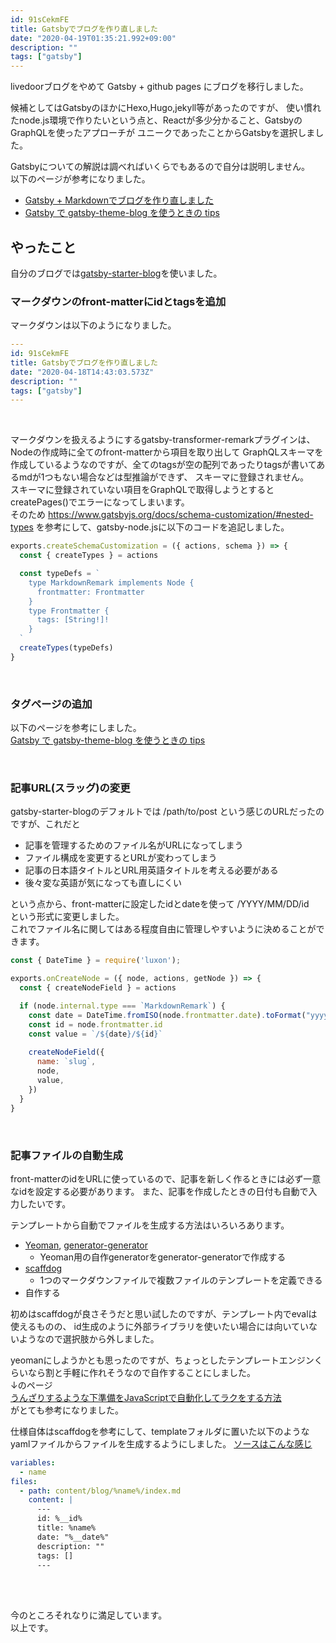 ```yaml
---
id: 91sCekmFE
title: Gatsbyでブログを作り直しました
date: "2020-04-19T01:35:21.992+09:00"
description: ""
tags: ["gatsby"]
---
```


livedoorブログをやめて Gatsby + github pages にブログを移行しました。  

候補としてはGatsbyのほかにHexo,Hugo,jekyll等があったのですが、
使い慣れたnode.js環境で作りたいという点と、Reactが多少分かること、GatsbyのGraphQLを使ったアプローチが
ユニークであったことからGatsbyを選択しました。

Gatsbyについての解説は調べればいくらでもあるので自分は説明しません。  
以下のページが参考になりました。
- [Gatsby + Markdownでブログを作り直しました](https://diff001a.netlify.com/gatsby-blog-with-markdown/)
- [Gatsby で gatsby-theme-blog を使うときの tips](https://gotohayato.com/content/502/)

## やったこと

自分のブログでは[gatsby-starter-blog](https://github.com/gatsbyjs/gatsby-starter-blog.git)を使いました。

### マークダウンのfront-matterにidとtagsを追加

マークダウンは以下のようになりました。

```yml
---
id: 91sCekmFE
title: Gatsbyでブログを作り直しました
date: "2020-04-18T14:43:03.573Z"
description: ""
tags: ["gatsby"]
---
```

<br>

マークダウンを扱えるようにするgatsby-transformer-remarkプラグインは、Nodeの作成時に全てのfront-matterから項目を取り出して
GraphQLスキーマを作成しているようなのですが、全てのtagsが空の配列であったりtagsが書いてあるmdが1つもない場合などは型推論ができず、
スキーマに登録されません。  
スキーマに登録されていない項目をGraphQLで取得しようとするとcreatePages()でエラーになってしまいます。  
そのため https://www.gatsbyjs.org/docs/schema-customization/#nested-types を参考にして、gatsby-node.jsに以下のコードを追記しました。

```js
exports.createSchemaCustomization = ({ actions, schema }) => {
  const { createTypes } = actions

  const typeDefs = `
    type MarkdownRemark implements Node {
      frontmatter: Frontmatter
    }
    type Frontmatter {
      tags: [String!]!
    }
  `
  createTypes(typeDefs)
}
```

<br>

### タグページの追加

以下のページを参考にしました。  
[Gatsby で gatsby-theme-blog を使うときの tips](https://gotohayato.com/content/502/#tips-06-タグページ（タグ別の投稿一覧ページ）を作りたい)

<br>

### 記事URL(スラッグ)の変更

gatsby-starter-blogのデフォルトでは /path/to/post という感じのURLだったのですが、これだと
- 記事を管理するためのファイル名がURLになってしまう
- ファイル構成を変更するとURLが変わってしまう
- 記事の日本語タイトルとURL用英語タイトルを考える必要がある
- 後々変な英語が気になっても直しにくい

という点から、front-matterに設定したidとdateを使って /YYYY/MM/DD/id　という形式に変更しました。  
これでファイル名に関してはある程度自由に管理しやすいように決めることができます。

```js
const { DateTime } = require('luxon');

exports.onCreateNode = ({ node, actions, getNode }) => {
  const { createNodeField } = actions

  if (node.internal.type === `MarkdownRemark`) {
    const date = DateTime.fromISO(node.frontmatter.date).toFormat("yyyy/MM/dd")
    const id = node.frontmatter.id
    const value = `/${date}/${id}`
    
    createNodeField({
      name: `slug`,
      node,
      value,
    })
  }
}

```

<br>

### 記事ファイルの自動生成

front-matterのidをURLに使っているので、記事を新しく作るときには必ず一意なidを設定する必要があります。
また、記事を作成したときの日付も自動で入力したいです。

テンプレートから自動でファイルを生成する方法はいろいろあります。
- [Yeoman](https://yeoman.io/), [generator-generator](https://github.com/yeoman/generator-generator)
  - Yeoman用の自作generatorをgenerator-generatorで作成する
- [scaffdog](https://github.com/cats-oss/scaffdog)
  - 1つのマークダウンファイルで複数ファイルのテンプレートを定義できる
- 自作する

初めはscaffdogが良さそうだと思い試したのですが、テンプレート内でevalは使えるものの、
id生成のように外部ライブラリを使いたい場合には向いていないようなので選択肢から外しました。

yeomanにしようかとも思ったのですが、ちょっとしたテンプレートエンジンくらいなら割と手軽に作れそうなので自作することにしました。  
↓のページ  
[うんざりするような下準備をJavaScriptで自動化してラクをする方法](https://www.webprofessional.jp/scaffolding-tool-caporal-js/)  
がとても参考になりました。

仕様自体はscaffdogを参考にして、templateフォルダに置いた以下のようなyamlファイルからファイルを生成するようにしました。
[ソースはこんな感じ](https://github.com/gyojir/blog/blob/2e460f68d23eaeee48fd5ea28587ffdd284c8242/scaffold/create.js)

```yml
variables:
  - name
files:
  - path: content/blog/%name%/index.md
    content: |
      ---
      id: %__id%
      title: %name%
      date: "%__date%"
      description: ""
      tags: []
      ---
```

<br>
<br>

今のところそれなりに満足しています。  
以上です。